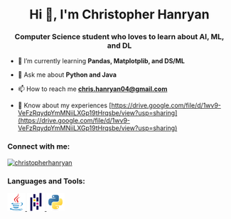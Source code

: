 <h1 align="center">Hi 👋, I'm Christopher Hanryan</h1>
<h3 align="center">Computer Science student who loves to learn about AI, ML, and DL</h3>

- 🌱 I’m currently learning **Pandas, Matplotplib, and DS/ML**

- 💬 Ask me about **Python and Java**

- 📫 How to reach me **chris.hanryan04@gmail.com**

- 📄 Know about my experiences [https://drive.google.com/file/d/1wv9-VeFzRqydpYmMNiiLXGp19tHrqsbe/view?usp=sharing](https://drive.google.com/file/d/1wv9-VeFzRqydpYmMNiiLXGp19tHrqsbe/view?usp=sharing)

<h3 align="left">Connect with me:</h3>
<p align="left">
<a href="https://linkedin.com/in/christopherhanryan" target="blank"><img align="center" src="https://raw.githubusercontent.com/rahuldkjain/github-profile-readme-generator/master/src/images/icons/Social/linked-in-alt.svg" alt="christopherhanryan" height="30" width="40" /></a>
</p>

<h3 align="left">Languages and Tools:</h3>
<p align="left"> <a href="https://www.java.com" target="_blank" rel="noreferrer"> <img src="https://raw.githubusercontent.com/devicons/devicon/master/icons/java/java-original.svg" alt="java" width="40" height="40"/> </a> <a href="https://pandas.pydata.org/" target="_blank" rel="noreferrer"> <img src="https://raw.githubusercontent.com/devicons/devicon/2ae2a900d2f041da66e950e4d48052658d850630/icons/pandas/pandas-original.svg" alt="pandas" width="40" height="40"/> </a> <a href="https://www.python.org" target="_blank" rel="noreferrer"> <img src="https://raw.githubusercontent.com/devicons/devicon/master/icons/python/python-original.svg" alt="python" width="40" height="40"/> </a> </p>

